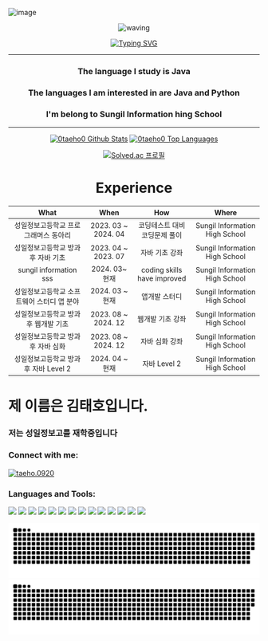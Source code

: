 ![image](https://github.com/dbsrjs/dbsrjs/assets/124150775/41c9f88b-8b8f-4efd-9626-e038b753b984)<div align="center">

![waving](https://capsule-render.vercel.app/api?type=waving&height=250&text=Welcome!&fontAlign=50&fontAlignY=50&color=gradient&animation=fadeIn)

[![Typing SVG](https://readme-typing-svg.herokuapp.com?font=Chewy&color=%2390EE90&size=45&center=true&vCenter=true&width=404&height=53&lines=%E3%80%80%E3%80%80Hello!%2C+I'm+Taeho+Kim+%E3%80%80%E3%80%80)](https://git.io/typing-svg)



<hr>

 ### The language I study is Java
 ### The languages I am interested in are Java and Python
 ### I'm belong to Sungil Information hing School

 <hr>
 <a href="https://github-readme-stats.vercel.app/api?username=0taeho0&show_icons=true&count_private=true&theme=react&hide_border=true&bg_color=0D1117"><img alt="0taeho0 Github Stats" src="https://github-readme-stats.vercel.app/api?username=0taeho0&show_icons=true&count_private=true&theme=react&hide_border=true&bg_color=0D1117" /></a>
<a href="https://github-readme-stats.vercel.app/api/top-langs/?username=0taeho0&langs_count=8&count_private=true&layout=compact&theme=react&hide_border=true&bg_color=0D1117"><img alt="0taeho0 Top Languages" src="https://github-readme-stats.vercel.app/api/top-langs/?username=0taeho0&langs_count=8&count_private=true&layout=compact&theme=react&hide_border=true&bg_color=0D1117" /></a>

  
[![Solved.ac
프로필](http://mazassumnida.wtf/api/generate_badge?boj=taeho0920)](https://solved.ac/0taeho0)

<h1> Experience </h1>

| What | When | How | Where |
|:--------:|:--------:|:--------:|:--------:|
| 성일정보고등학교 프로그래머스 동아리 | 2023. 03 ~ 2024. 04 | 코딩테스트 대비 코딩문제 풀이  | Sungil Information High School |
| 성일정보고등학교 방과후 자바 기초 | 2023. 04 ~ 2023. 07 | 자바 기초 강좌   | Sungil Information High School |  
| sungil information sss | 2024. 03~ 현재| coding skills have improved | Sungil Information High School |
| 성일정보고등학교 소프트웨어 스터디 앱 분야 | 2024. 03 ~ 현재 | 앱개발 스터디  | Sungil Information High School |
| 성일정보고등학교 방과후 웹개발 기초 | 2023. 08 ~ 2024. 12 | 웹개발 기초 강좌   | Sungil Information High School |  
| 성일정보고등학교 방과후 자바 심화 | 2023. 08 ~ 2024. 12 | 자바 심화 강좌   | Sungil Information High School |  
| 성일정보고등학교 방과후 자바 Level 2 | 2024. 04 ~ 현재 | 자바 Level 2   | Sungil Information High School |  
</div>

<h1 align="left">제 이름은 김태호입니다.</h1>
<h3 align="left">저는 성일정보고를 재학중입니다</h3>

<h3 align="left">Connect with me:</h3>
<p align="left">
<a href="https://instagram.com/taeho.0920" target="blank"><img align="center" src="https://raw.githubusercontent.com/rahuldkjain/github-profile-readme-generator/master/src/images/icons/Social/instagram.svg" alt="taeho.0920" height="30" width="40" /></a>
</p>

<h3 align="left">Languages and Tools:</h3>
<p>
 <img src="https://img.shields.io/badge/Adobe-FF0000?style=flat-square&logo=Adobe&logoColor=white"/>
 <img src="https://img.shields.io/badge/Adobe Photoshop-31A8FF?style=flat-square&logo=Adobe Photoshop&logoColor=white"/>
 <img src="https://img.shields.io/badge/Android-3DDC84?style=flat-square&logo=android&logoColor=white"/>
 <img src="https://img.shields.io/badge/Android Studio-3DDC84?style=flat-square&logo=Android Studio&logoColor=white"/>
 <img src="https://img.shields.io/badge/Apache Tomcat-F8DC75?style=flat-square&logo=apachetomcat&logoColor=black"/>
 <img src="https://img.shields.io/badge/Apache Tomcat-F8DC75?style=flat-square&logo=apachetomcat&logoColor=black"/>
 <img src="https://img.shields.io/badge/Flutter-02569B?style=flat-square&logo=flutter&logoColor=white"/>
 <img src="https://img.shields.io/badge/GitHub-181717?style=flat-square&logo=GitHub&logoColor=white"/>
 <img src="https://img.shields.io/badge/HTML5-E34F26?style=flat-square&logo=html5&logoColor=white"/>
 <img src="https://img.shields.io/badge/java-007396?style=flat-square&logo=java&logoColor=white"/>
 <img src="https://img.shields.io/badge/JavaScript-F7DF1E?style=flat-square&logo=javascript&logoColor=black"/>
 <img src="https://img.shields.io/badge/jQuery-0769AD?style=flat-square&logo=jQuery&logoColor=white"/>
 <img src="https://img.shields.io/badge/ORACLE-F80000?style=flat-square&logo=oracle&logoColor=white"/>
 <img src="https://img.shields.io/badge/Python-3776AB?style=flat-square&logo=Python&logoColor=white"/>
 </p>


![github contribution grid snake animation](https://raw.githubusercontent.com/Niravprajapati1/Niravprajapati1/output/github-contribution-grid-snake-dark.svg#gh-dark-mode-only)![github contribution grid snake animation](https://raw.githubusercontent.com/Niravprajapati1/Niravprajapati1/output/github-contribution-grid-snake.svg#gh-light-mode-only)
